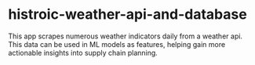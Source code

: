 ﻿# histroic-weather-api-and-database

This app scrapes numerous weather indicators daily from a weather api. This data can be used in ML models as features, helping gain more actionable insights into supply chain planning. 
